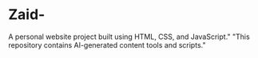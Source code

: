 # Zaid-
A personal website project built using HTML, CSS, and JavaScript."  "This repository contains AI-generated content tools and scripts."
